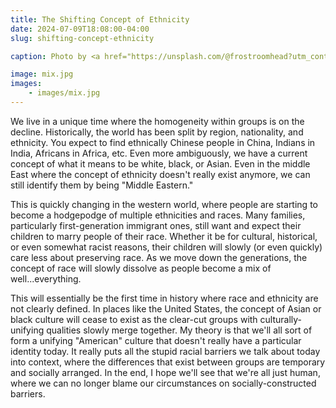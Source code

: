 ```yaml
---
title: The Shifting Concept of Ethnicity
date: 2024-07-09T18:08:00-04:00
slug: shifting-concept-ethnicity

caption: Photo by <a href="https://unsplash.com/@frostroomhead?utm_content=creditCopyText&utm_medium=referral&utm_source=unsplash">Rodion Kutsaiev</a> on <a href="https://unsplash.com/photos/a-close-up-of-water-droplets-on-a-window-pVoEPpLw818?utm_content=creditCopyText&utm_medium=referral&utm_source=unsplash">Unsplash</a>

image: mix.jpg
images:
    - images/mix.jpg
---
```


We live in a unique time where the homogeneity within groups is on the decline. Historically, the world has been split by region, nationality, and ethnicity. You expect to find ethnically Chinese people in China, Indians in India, Africans in Africa, etc. Even more ambiguously, we have a current concept of what it means to be white, black, or Asian. Even in the middle East where the concept of ethnicity doesn't really exist anymore, we can still identify them by being "Middle Eastern."

This is quickly changing in the western world, where people are starting to become a hodgepodge of multiple ethnicities and races. Many families, particularly first-generation immigrant ones, still want and expect their children to marry people of their race. Whether it be for cultural, historical, or even somewhat racist reasons, their children will slowly (or even quickly) care less about preserving race. As we move down the generations, the concept of race will slowly dissolve as people become a mix of well...everything.

This will essentially be the first time in history where race and ethnicity are not clearly defined. In places like the United States, the concept of Asian or black culture will cease to exist as the clear-cut groups with culturally-unifying qualities slowly merge together. My theory is that we'll all sort of form a unifying "American" culture that doesn't really have a particular identity today. It really puts all the stupid racial barriers we talk about today into context, where the differences that exist between groups are temporary and socially arranged. In the end, I hope we'll see that we're all just human, where we can no longer blame our circumstances on socially-constructed barriers.

